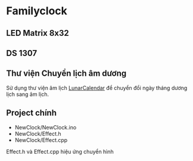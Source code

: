 # Familyclock

## LED Matrix 8x32

## DS 1307

## Thư viện Chuyển lịch âm dương
Sử dụng thư viện âm lịch [LunarCalendar](https://github.com/ESPACE-HCM/DateTimeConverter) để chuyển đổi ngày tháng dương lịch sang âm lịch.

## Project chính 
- NewClock/NewClock.ino
- NewClock/Effect.h
- NewClock/Effect.cpp

Effect.h và Effect.cpp hiệu ứng chuyển hình